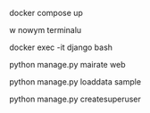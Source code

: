 docker compose up

w nowym terminalu

docker exec -it django bash

python manage.py mairate web

python manage.py loaddata sample

python manage.py createsuperuser
